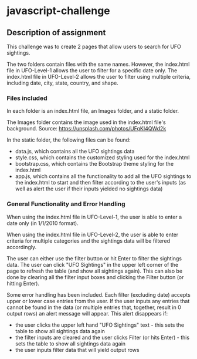 # javascript-challenge

## Description of assignment

This challenge was to create 2 pages that allow users to search for UFO sightings. 

The two folders contain files with the same names. However, the index.html file in UFO-Level-1 allows the user to filter for a specific date only. The index.html file in UFO-Level-2 allows the user to filter using multiple criteria, including date, city, state, country, and shape.

### Files included

In each folder is an index.html file, an Images folder, and a static folder. 

The Images folder contains the image used in the index.html file's background. Source: https://unsplash.com/photos/UFqKI4QWd2k

In the static folder, the following files can be found:
* data.js, which contains all the UFO sightings data
* style.css, which contains the customized styling used for the index.html 
* bootstrap.css, which contains the Bootstrap theme styling for the index.html
* app.js, which contains all the functionality to add all the UFO sightings to the index.html to start and then filter according to the user's inputs (as well as alert the user if their inputs yielded no sightings data)

### General Functionality and Error Handling

When using the index.html file in UFO-Level-1, the user is able to enter a date only (in 1/1/2010 format). 

When using the index.html file in UFO-Level-2, the user is able to enter criteria for multiple categories and the sightings data will be filtered accordingly. 

The user can either use the filter button or hit Enter to filter the sightings data. The user can click "UFO Sightings" in the upper left corner of the page to refresh the table (and show all sightings again). This can also be done by clearing all the filter input boxes and clicking the Filter button (or hitting Enter).

Some error handling has been included. Each filter (excluding date) accepts upper or lower case entries from the user. If the user inputs any entries that cannot be found in the data (or multiple entries that, together, result in 0 output rows) an alert message will appear. This alert disappears if:

- the user clicks the upper left hand "UFO Sightings" text - this sets the table to show all sightings data again
- the filter inputs are cleared and the user clicks Filter (or hits Enter) - this sets the table to show all sightings data again
- the user inputs filter data that will yield output rows

